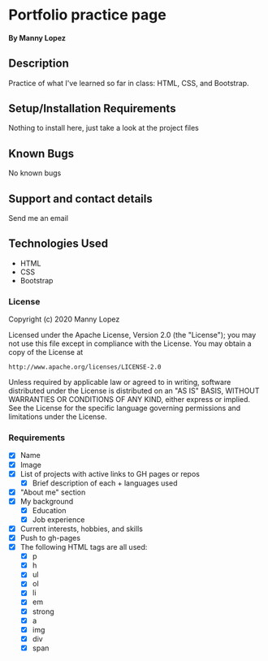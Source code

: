 # Portfolio practice page

#### By Manny Lopez

## Description

Practice of what I've learned so far in class: HTML, CSS, and Bootstrap.

## Setup/Installation Requirements

Nothing to install here, just take a look at the project files

## Known Bugs

No known bugs

## Support and contact details

Send me an email

## Technologies Used

- HTML
- CSS
- Bootstrap

### License

Copyright (c) 2020 Manny Lopez

Licensed under the Apache License, Version 2.0 (the "License");
you may not use this file except in compliance with the License.
You may obtain a copy of the License at

    http://www.apache.org/licenses/LICENSE-2.0

Unless required by applicable law or agreed to in writing, software
distributed under the License is distributed on an "AS IS" BASIS,
WITHOUT WARRANTIES OR CONDITIONS OF ANY KIND, either express or implied.
See the License for the specific language governing permissions and
limitations under the License.


### Requirements
- [x] Name
- [x] Image
- [x] List of projects with active links to GH pages or repos
	- [x] Brief description of each + languages used
- [x] "About me" section
- [x] My background
	- [x] Education
	- [x] Job experience
- [x] Current interests, hobbies, and skills
- [x] Push to gh-pages
- [x] The following HTML tags are all used: 
	- [x] p
	- [x] h
	- [x] ul
	- [x] ol
	- [x] li
	- [x] em
	- [x] strong
	- [x] a
	- [x] img
	- [x] div
	- [x] span